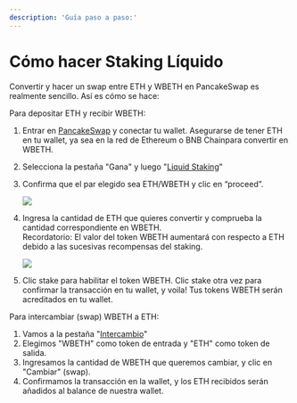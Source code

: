 ```yaml
---
description: 'Guía paso a paso:'
---
```


# Cómo hacer Staking Líquido

Convertir y hacer un swap entre ETH y WBETH en PancakeSwap es realmente sencillo. Así es cómo se hace:

Para depositar ETH y recibir WBETH:

1. Entrar en [PancakeSwap](https://pancakeswap.finance/) y conectar tu wallet. Asegurarse de tener ETH en tu wallet, ya sea en la red de Ethereum o BNB Chainpara convertir en WBETH.
2. Selecciona la pestaña "Gana" y luego "[Liquid Staking](https://pancakeswap.finance/liquid-staking)"
3.  Confirma que el par elegido sea ETH/WBETH y clic en “proceed”.

    ![](https://1397868517-files.gitbook.io/\~/files/v0/b/gitbook-x-prod.appspot.com/o/spaces%2F-MHREX7DHcljbY5IkjgJ-1972196547%2Fuploads%2F7aqBiuLr4iMsRVjOeSUF%2Fliquid-staking%20\(1\).png?alt=media\&token=f6d326c8-8e75-4205-ad33-6c405bd20ab5)
4.  Ingresa la cantidad de ETH que quieres convertir y comprueba la cantidad correspondiente en WBETH.\
    Recordatorio: El valor del token WBETH aumentará con respecto a ETH debido a las sucesivas recompensas del staking.

    ![](https://1397868517-files.gitbook.io/\~/files/v0/b/gitbook-x-prod.appspot.com/o/spaces%2F-MHREX7DHcljbY5IkjgJ-1972196547%2Fuploads%2FNPRMAJL6T6Gc8Tu91VeF%2Fliquid-staking%20\(2\).png?alt=media\&token=3ac362ca-dcc2-4fa4-bb91-832214569c1a)
5. Clic stake para habilitar el token WBETH. Clic stake otra vez para confirmar la transacción en tu wallet, y voila! Tus tokens WBETH serán acreditados en tu wallet.

Para intercambiar (swap) WBETH a ETH:

1. Vamos a la pestaña "[Intercambio](https://pancakeswap.finance/swap?inputCurrency=0xa2E3356610840701BDf5611a53974510Ae27E2e1\&outputCurrency=0x2170Ed0880ac9A755fd29B2688956BD959F933F8)"
2. Elegimos "WBETH" como token de entrada y "ETH" como token de salida.
3. Ingresamos la cantidad de WBETH que queremos cambiar, y clic en "Cambiar" (swap).
4. Confirmamos la transacción en la wallet, y los ETH recibidos serán añadidos al balance de nuestra wallet.
